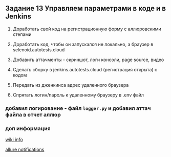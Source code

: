 ## Задание 13 Управляем параметрами в коде и в Jenkins

1. Доработать свой код на регистрационную форму с аллюровскими степами

2. Доработать код, чтобы он запускался не локально, а браузер в selenoid.autotests.cloud

3. Добавить аттачменты - скриншот, логи консоли, page source, видео

4. Сделать сборку в jenkins.autotests.cloud (регистрация открыта) с кодом

5. Передать из дженкинса адрес удаленного браузера

6. Спрятать логин/пароль к удаленному браузеру в .env файл

### добавил логирование - файл `logger.py` и добавил аттач файла в отчет аллюр



### доп информация

[wiki info](https://github.com/MDN78/qa_guru_python_10_13/wiki)

[allure notifications](https://github.com/qa-guru/allure-notifications)

